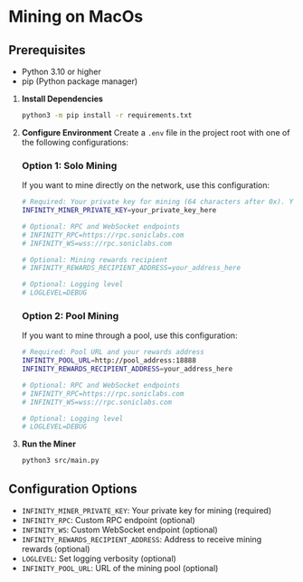 # Mining on MacOs

## Prerequisites

- Python 3.10 or higher
- pip (Python package manager)

1. **Install Dependencies**
   ```bash
   python3 -m pip install -r requirements.txt
   ```

2. **Configure Environment**
   Create a `.env` file in the project root with one of the following configurations:

   ### Option 1: Solo Mining
   If you want to mine directly on the network, use this configuration:
   ```bash
   # Required: Your private key for mining (64 characters after 0x). You need to have some Sonic (S) balance to start mining.
   INFINITY_MINER_PRIVATE_KEY=your_private_key_here

   # Optional: RPC and WebSocket endpoints
   # INFINITY_RPC=https://rpc.soniclabs.com
   # INFINITY_WS=wss://rpc.soniclabs.com

   # Optional: Mining rewards recipient
   # INFINITY_REWARDS_RECIPIENT_ADDRESS=your_address_here

   # Optional: Logging level
   # LOGLEVEL=DEBUG
   ```

   ### Option 2: Pool Mining
   If you want to mine through a pool, use this configuration:
   ```bash
   # Required: Pool URL and your rewards address
   INFINITY_POOL_URL=http://pool_address:18888
   INFINITY_REWARDS_RECIPIENT_ADDRESS=your_address_here

   # Optional: RPC and WebSocket endpoints
   # INFINITY_RPC=https://rpc.soniclabs.com
   # INFINITY_WS=wss://rpc.soniclabs.com

   # Optional: Logging level
   # LOGLEVEL=DEBUG
   ```

3. **Run the Miner**
   ```bash
   python3 src/main.py
   ```

## Configuration Options

- `INFINITY_MINER_PRIVATE_KEY`: Your private key for mining (required)
- `INFINITY_RPC`: Custom RPC endpoint (optional)
- `INFINITY_WS`: Custom WebSocket endpoint (optional)
- `INFINITY_REWARDS_RECIPIENT_ADDRESS`: Address to receive mining rewards (optional)
- `LOGLEVEL`: Set logging verbosity (optional)
- `INFINITY_POOL_URL`: URL of the mining pool (optional)